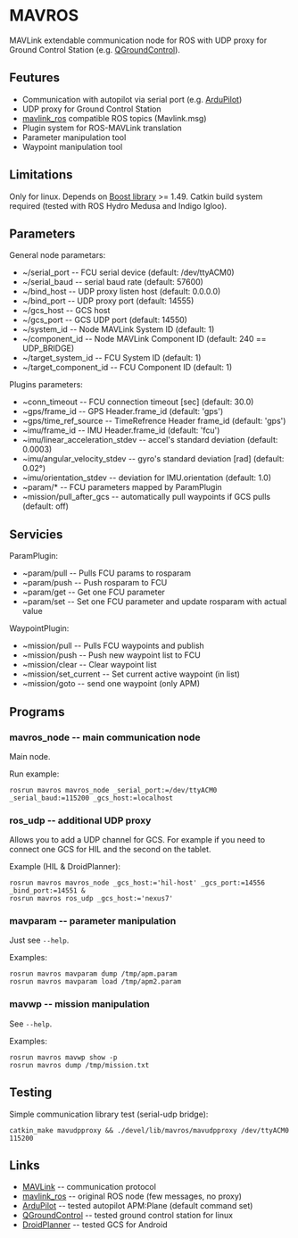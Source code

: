 MAVROS
======

MAVLink extendable communication node for ROS
with UDP proxy for Ground Control Station (e.g. [QGroundControl][1]).


Feutures
--------

  * Communication with autopilot via serial port (e.g. [ArduPilot][2])
  * UDP proxy for Ground Control Station
  * [mavlink\_ros][3] compatible ROS topics (Mavlink.msg)
  * Plugin system for ROS-MAVLink translation
  * Parameter manipulation tool
  * Waypoint manipulation tool


Limitations
-----------

Only for linux. Depends on [Boost library][4] >= 1.49.
Catkin build system required (tested with ROS Hydro Medusa and Indigo Igloo).


Parameters
----------

General node parametars:

  * ~/serial\_port -- FCU serial device (default: /dev/ttyACM0)
  * ~/serial\_baud -- serial baud rate (default: 57600)
  * ~/bind\_host -- UDP proxy listen host (default: 0.0.0.0)
  * ~/bind\_port -- UDP proxy port (default: 14555)
  * ~/gcs\_host -- GCS host
  * ~/gcs\_port -- GCS UDP port (default: 14550)
  * ~/system\_id -- Node MAVLink System ID (default: 1)
  * ~/component\_id -- Node MAVLink Component ID (default: 240 == UDP\_BRIDGE)
  * ~/target\_system\_id -- FCU System ID (default: 1)
  * ~/target\_component\_id -- FCU Component ID (default: 1)

Plugins parameters:

  * ~conn\_timeout -- FCU connection timeout \[sec\] (default: 30.0)
  * ~gps/frame\_id -- GPS Header.frame\_id (default: 'gps')
  * ~gps/time\_ref\_source -- TimeRefrence Header frame\_id (default: 'gps')
  * ~imu/frame\_id -- IMU Header.frame\_id (default: 'fcu')
  * ~imu/linear\_acceleration\_stdev -- accel's standard deviation (default: 0.0003)
  * ~imu/angular\_velocity\_stdev -- gyro's standard deviation \[rad\] (default: 0.02°)
  * ~imu/orientation\_stdev -- deviation for IMU.orientation (default: 1.0)
  * ~param/\* -- FCU parameters mapped by ParamPlugin
  * ~mission/pull\_after\_gcs -- automatically pull waypoints if GCS pulls (default: off)


Servicies
---------

ParamPlugin:

  * ~param/pull -- Pulls FCU params to rosparam
  * ~param/push -- Push rosparam to FCU
  * ~param/get -- Get one FCU parameter
  * ~param/set -- Set one FCU parameter and update rosparam with actual value

WaypointPlugin:

  * ~mission/pull -- Pulls FCU waypoints and publish
  * ~mission/push -- Push new waypoint list to FCU
  * ~mission/clear -- Clear waypoint list
  * ~mission/set\_current -- Set current active waypoint (in list)
  * ~mission/goto -- send one waypoint (only APM)


Programs
--------

### mavros\_node -- main communication node

Main node.

Run example:

    rosrun mavros mavros_node _serial_port:=/dev/ttyACM0 _serial_baud:=115200 _gcs_host:=localhost


### ros\_udp -- additional UDP proxy

Allows you to add a UDP channel for GCS.
For example if you need to connect one GCS for HIL and the second on the tablet.

Example (HIL & DroidPlanner):

    rosrun mavros mavros_node _gcs_host:='hil-host' _gcs_port:=14556 _bind_port:=14551 &
    rosrun mavros ros_udp _gcs_host:='nexus7'


### mavparam -- parameter manipulation

Just see `--help`.

Examples:

    rosrun mavros mavparam dump /tmp/apm.param
    rosrun mavros mavparam load /tmp/apm2.param


### mavwp -- mission manipulation

See `--help`.

Examples:

    rosrun mavros mavwp show -p
    rosrun mavros dump /tmp/mission.txt


Testing
-------

Simple communication library test (serial-udp bridge):

    catkin_make mavudpproxy && ./devel/lib/mavros/mavudpproxy /dev/ttyACM0 115200


Links
-----

  * [MAVLink][5] -- communication protocol
  * [mavlink\_ros][3] -- original ROS node (few messages, no proxy)
  * [ArduPilot][2] -- tested autopilot APM:Plane (default command set)
  * [QGroundControl][1] -- tested ground control station for linux
  * [DroidPlanner][6] -- tested GCS for Android


[1]: http://qgroundcontrol.org/
[2]: http://ardupilot.com/
[3]: https://github.com/mavlink/mavlink_ros
[4]: http://www.boost.org/
[5]: http://mavlink.org/mavlink/start
[6]: https://github.com/arthurbenemann/droidplanner/

